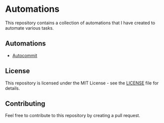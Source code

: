 # Automations

This repository contains a collection of automations that I have created to automate various tasks.

## Automations

- [Autocommit](autocommit/README.md)

## License

This repository is licensed under the MIT License - see the [LICENSE](LICENSE) file for details.

## Contributing

Feel free to contribute to this repository by creating a pull request.
